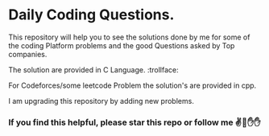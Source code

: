 # Daily Coding Questions.

This repository will help you to see the solutions done by me for some of the coding Platform problems and the good Questions asked by Top companies.

The solution are provided in C Language. :trollface:

For Codeforces/some leetcode Problem the solution's are provided in cpp.

I am upgrading this repository by adding new problems.

### If you find this helpful, please star this repo or follow me  :v::wave::hand::raised_hand:
